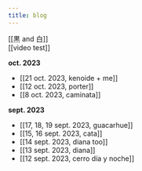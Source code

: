 ```yaml
---
title: blog
---
```


[[黒 and 白]]  
[[video test]]

**oct. 2023**

- [[21 oct. 2023, kenoide + me]]
- [[12 oct. 2023, porter]]
- [[8 oct. 2023, caminata]]

**sept. 2023**

- [[17, 18, 19 sept. 2023, guacarhue]]
- [[15, 16 sept. 2023, cata]]
- [[14 sept. 2023, diana too]]
- [[13 sept. 2023, diana]]
- [[12 sept. 2023, cerro día y noche]]

